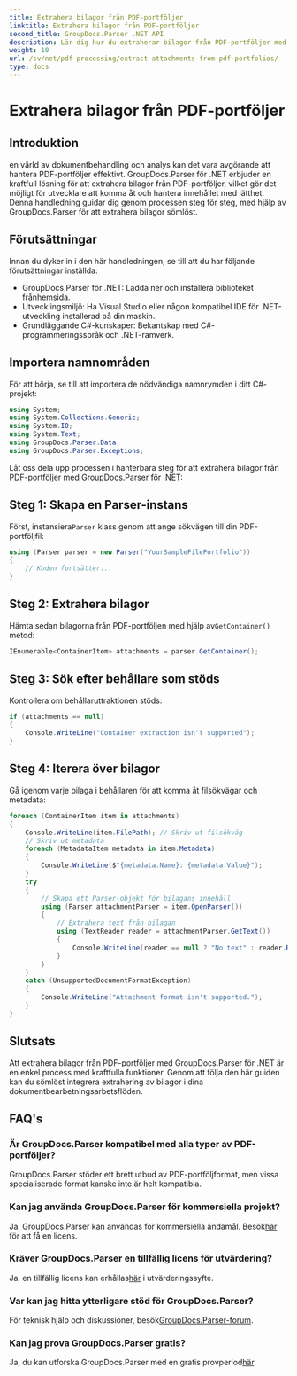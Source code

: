 ```yaml
---
title: Extrahera bilagor från PDF-portföljer
linktitle: Extrahera bilagor från PDF-portföljer
second_title: GroupDocs.Parser .NET API
description: Lär dig hur du extraherar bilagor från PDF-portföljer med GroupDocs.Parser för .NET i den här omfattande självstudien.
weight: 10
url: /sv/net/pdf-processing/extract-attachments-from-pdf-portfolios/
type: docs
---
```

# Extrahera bilagor från PDF-portföljer

## Introduktion
en värld av dokumentbehandling och analys kan det vara avgörande att hantera PDF-portföljer effektivt. GroupDocs.Parser för .NET erbjuder en kraftfull lösning för att extrahera bilagor från PDF-portföljer, vilket gör det möjligt för utvecklare att komma åt och hantera innehållet med lätthet. Denna handledning guidar dig genom processen steg för steg, med hjälp av GroupDocs.Parser för att extrahera bilagor sömlöst.
## Förutsättningar
Innan du dyker in i den här handledningen, se till att du har följande förutsättningar inställda:
-  GroupDocs.Parser för .NET: Ladda ner och installera biblioteket från[hemsida](https://releases.groupdocs.com/parser/net/).
- Utvecklingsmiljö: Ha Visual Studio eller någon kompatibel IDE för .NET-utveckling installerad på din maskin.
- Grundläggande C#-kunskaper: Bekantskap med C#-programmeringsspråk och .NET-ramverk.

## Importera namnområden
För att börja, se till att importera de nödvändiga namnrymden i ditt C#-projekt:
```csharp
using System;
using System.Collections.Generic;
using System.IO;
using System.Text;
using GroupDocs.Parser.Data;
using GroupDocs.Parser.Exceptions;
```
Låt oss dela upp processen i hanterbara steg för att extrahera bilagor från PDF-portföljer med GroupDocs.Parser för .NET:
## Steg 1: Skapa en Parser-instans
 Först, instansiera`Parser` klass genom att ange sökvägen till din PDF-portföljfil:
```csharp
using (Parser parser = new Parser("YourSampleFilePortfolio"))
{
    // Koden fortsätter...
}
```
## Steg 2: Extrahera bilagor
 Hämta sedan bilagorna från PDF-portföljen med hjälp av`GetContainer()` metod:
```csharp
IEnumerable<ContainerItem> attachments = parser.GetContainer();
```
## Steg 3: Sök efter behållare som stöds
Kontrollera om behållaruttraktionen stöds:
```csharp
if (attachments == null)
{
    Console.WriteLine("Container extraction isn't supported");
}
```
## Steg 4: Iterera över bilagor
Gå igenom varje bilaga i behållaren för att komma åt filsökvägar och metadata:
```csharp
foreach (ContainerItem item in attachments)
{
    Console.WriteLine(item.FilePath); // Skriv ut filsökväg
    // Skriv ut metadata
    foreach (MetadataItem metadata in item.Metadata)
    {
        Console.WriteLine($"{metadata.Name}: {metadata.Value}");
    }
    try
    {
        // Skapa ett Parser-objekt för bilagans innehåll
        using (Parser attachmentParser = item.OpenParser())
        {
            // Extrahera text från bilagan
            using (TextReader reader = attachmentParser.GetText())
            {
                Console.WriteLine(reader == null ? "No text" : reader.ReadToEnd());
            }
        }
    }
    catch (UnsupportedDocumentFormatException)
    {
        Console.WriteLine("Attachment format isn't supported.");
    }
}
```

## Slutsats
Att extrahera bilagor från PDF-portföljer med GroupDocs.Parser för .NET är en enkel process med kraftfulla funktioner. Genom att följa den här guiden kan du sömlöst integrera extrahering av bilagor i dina dokumentbearbetningsarbetsflöden.

## FAQ's
### Är GroupDocs.Parser kompatibel med alla typer av PDF-portföljer?
GroupDocs.Parser stöder ett brett utbud av PDF-portföljformat, men vissa specialiserade format kanske inte är helt kompatibla.
### Kan jag använda GroupDocs.Parser för kommersiella projekt?
 Ja, GroupDocs.Parser kan användas för kommersiella ändamål. Besök[här](https://purchase.groupdocs.com/buy) för att få en licens.
### Kräver GroupDocs.Parser en tillfällig licens för utvärdering?
Ja, en tillfällig licens kan erhållas[här](https://purchase.groupdocs.com/temporary-license/) i utvärderingssyfte.
### Var kan jag hitta ytterligare stöd för GroupDocs.Parser?
 För teknisk hjälp och diskussioner, besök[GroupDocs.Parser-forum](https://forum.groupdocs.com/c/parser/17).
### Kan jag prova GroupDocs.Parser gratis?
 Ja, du kan utforska GroupDocs.Parser med en gratis provperiod[här](https://releases.groupdocs.com/).